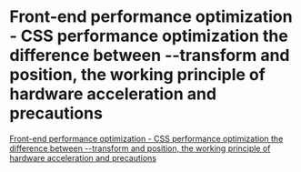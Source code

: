 # Front-end performance optimization - CSS performance optimization the difference between --transform and position, the working principle of hardware acceleration and precautions
[Front-end performance optimization - CSS performance optimization the difference between --transform and position, the working principle of hardware acceleration and precautions](https://aiwithcloud.com/2022/09/15/front_end_performance_optimization___css_performance_optimization_the_difference_between___transform_and_position_the_working_principle_of_hardware_acceleration_and_precautions/)